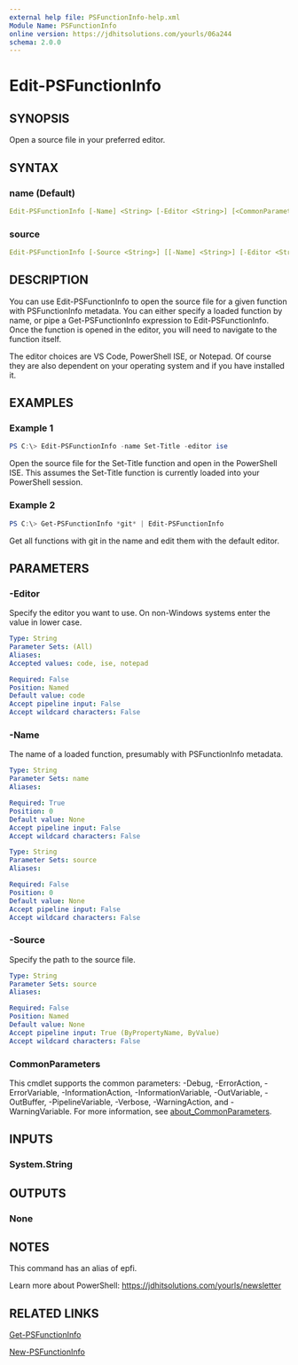```yaml
---
external help file: PSFunctionInfo-help.xml
Module Name: PSFunctionInfo
online version: https://jdhitsolutions.com/yourls/06a244
schema: 2.0.0
---
```


# Edit-PSFunctionInfo

## SYNOPSIS

Open a source file in your preferred editor.

## SYNTAX

### name (Default)

```yaml
Edit-PSFunctionInfo [-Name] <String> [-Editor <String>] [<CommonParameters>]
```

### source

```yaml
Edit-PSFunctionInfo [-Source <String>] [[-Name] <String>] [-Editor <String>] [<CommonParameters>]
```

## DESCRIPTION

You can use Edit-PSFunctionInfo to open the source file for a given function with PSFunctionInfo metadata. You can either specify a loaded function by name, or pipe a Get-PSFunctionInfo expression to Edit-PSFunctionInfo. Once the function is opened in the editor, you will need to navigate to the function itself.

The editor choices are VS Code, PowerShell ISE, or Notepad. Of course they are also dependent on your operating system and if you have installed it.

## EXAMPLES

### Example 1

```powershell
PS C:\> Edit-PSFunctionInfo -name Set-Title -editor ise
```

Open the source file for the Set-Title function and open in the PowerShell ISE. This assumes the Set-Title function is currently loaded into your PowerShell session.

### Example 2

```powershell
PS C:\> Get-PSFunctionInfo *git* | Edit-PSFunctionInfo
```

Get all functions with git in the name and edit them with the default editor.

## PARAMETERS

### -Editor

Specify the editor you want to use.
On non-Windows systems enter the value in lower case.

```yaml
Type: String
Parameter Sets: (All)
Aliases:
Accepted values: code, ise, notepad

Required: False
Position: Named
Default value: code
Accept pipeline input: False
Accept wildcard characters: False
```

### -Name

The name of a loaded function, presumably with PSFunctionInfo metadata.

```yaml
Type: String
Parameter Sets: name
Aliases:

Required: True
Position: 0
Default value: None
Accept pipeline input: False
Accept wildcard characters: False
```

```yaml
Type: String
Parameter Sets: source
Aliases:

Required: False
Position: 0
Default value: None
Accept pipeline input: False
Accept wildcard characters: False
```

### -Source

Specify the path to the source file.

```yaml
Type: String
Parameter Sets: source
Aliases:

Required: False
Position: Named
Default value: None
Accept pipeline input: True (ByPropertyName, ByValue)
Accept wildcard characters: False
```

### CommonParameters

This cmdlet supports the common parameters: -Debug, -ErrorAction, -ErrorVariable, -InformationAction, -InformationVariable, -OutVariable, -OutBuffer, -PipelineVariable, -Verbose, -WarningAction, and -WarningVariable. For more information, see [about_CommonParameters](http://go.microsoft.com/fwlink/?LinkID=113216).

## INPUTS

### System.String

## OUTPUTS

### None

## NOTES

This command has an alias of epfi.

Learn more about PowerShell: https://jdhitsolutions.com/yourls/newsletter

## RELATED LINKS

[Get-PSFunctionInfo](Get-PSFunctionInfo.md)

[New-PSFunctionInfo](New-PSFunctionInfo.md)
